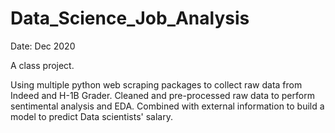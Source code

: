 # Data_Science_Job_Analysis

Date: Dec 2020

A class project.

Using multiple python web scraping packages to collect raw data from Indeed and H-1B Grader. Cleaned and pre-processed raw data to perform sentimental analysis and EDA. Combined with external information to build a model to predict Data scientists' salary.


